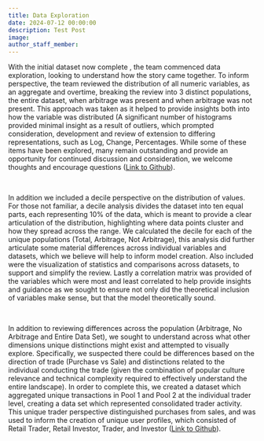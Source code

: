 ```yaml
---
title: Data Exploration
date: 2024-07-12 00:00:00
description: Test Post
image:
author_staff_member:
---
```

With the initial dataset now complete , the team commenced data exploration, looking to understand how the story came together. To inform perspective, the team reviewed the distribution of all numeric variables, as an aggregate and overtime, breaking the review into 3 distinct populations, the entire dataset, when arbitrage was present and when arbitrage was not present. This approach was taken as it helped to provide insights both into how the variable was distributed (A significant number of histograms provided minimal insight as a result of outliers, which prompted consideration, development and review of extension to differing representations, such as Log, Change, Percentages. While some of these items have been explored, many remain outstanding and provide an opportunity for continued discussion and consideration, we welcome thoughts and encourage questions ([Link to Github](https://github.com/derek-dewald/DATASCI210/tree/main/EDA_Files)).

&nbsp;

In addition we included a decile perspective on the distribution of values. For those not familiar, a decile analysis divides the dataset into ten equal parts, each representing 10% of the data, which is meant to provide a clear articulation of the distribution, highlighting where data points cluster and how they spread across the range. We calculated the decile for each of the unique populations (Total, Arbitrage, Not Arbitrage), this analysis did further articulate some material differences across individual variables and datasets, which we believe will help to inform model creation. Also included were the visualization of statistics and comparisons across datasets, to support and simplify the review. Lastly a correlation matrix was provided of the variables which were most and least correlated to help provide insights and guidance as we sought to ensure not only did the theoretical inclusion of variables make sense, but that the model theoretically sound.

&nbsp;

In addition to reviewing differences across the population (Arbitrage, No Arbitrage and Entire Data Set), we sought to understand across what other dimensions unique distinctions might exist and attempted to visually explore. Specifically, we suspected there could be differences based on the direction of trade (Purchase vs Sale) and distinctions related to the individual conducting the trade (given the combination of popular culture relevance and technical complexity required to effectively understand the entire landscape). In order to complete this, we created a dataset which aggregated unique transactions in Pool 1 and Pool 2 at the individual trader level, creating a data set which represented consolidated trader activity. This unique trader perspective distinguished purchases from sales, and was used to inform the creation of unique user profiles, which consisted of Retail Trader, Retail Investor, Trader, and Investor ([Link to Github](https://github.com/derek-dewald/DATASCI210/tree/main/EDA_Files/Trader%20EDA)).